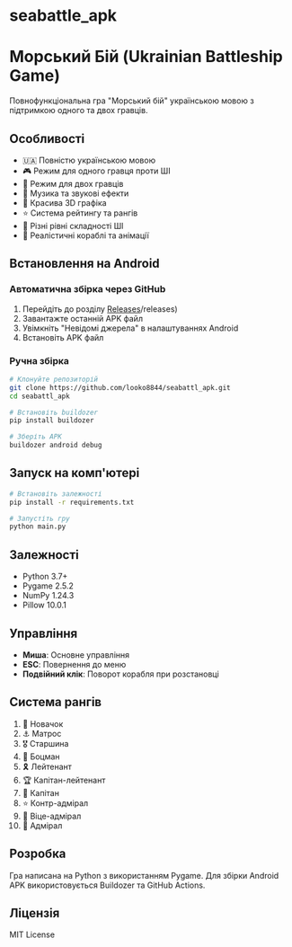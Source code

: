# seabattle_apk
# Морський Бій (Ukrainian Battleship Game)

Повнофункціональна гра "Морський бій" українською мовою з підтримкою одного та двох гравців.

## Особливості

- 🇺🇦 Повністю українською мовою
- 🎮 Режим для одного гравця проти ШІ
- 👥 Режим для двох гравців
- 🎵 Музика та звукові ефекти
- 🎨 Красива 3D графіка
- ⭐ Система рейтингу та рангів
- 🎯 Різні рівні складності ШІ
- 🚢 Реалістичні кораблі та анімації

## Встановлення на Android

### Автоматична збірка через GitHub

1. Перейдіть до розділу [Releases](https://github.com/looko8844/seabattl_apk)/releases)
2. Завантажте останній APK файл
3. Увімкніть "Невідомі джерела" в налаштуваннях Android
4. Встановіть APK файл

### Ручна збірка

```bash
# Клонуйте репозиторій
git clone https://github.com/looko8844/seabattl_apk.git
cd seabattl_apk

# Встановіть buildozer
pip install buildozer

# Зберіть APK
buildozer android debug
```

## Запуск на комп'ютері

```bash
# Встановіть залежності
pip install -r requirements.txt

# Запустіть гру
python main.py
```

## Залежності

- Python 3.7+
- Pygame 2.5.2
- NumPy 1.24.3
- Pillow 10.0.1

## Управління

- **Миша**: Основне управління
- **ESC**: Повернення до меню
- **Подвійний клік**: Поворот корабля при розстановці

## Система рангів

1. 🔰 Новачок
2. ⚓ Матрос
3. 🎖️ Старшина
4. 🏅 Боцман
5. 🎗️ Лейтенант
6. 🏆 Капітан-лейтенант
7. 👑 Капітан
8. ⭐ Контр-адмірал
9. 🌟 Віце-адмірал
10. 💎 Адмірал

## Розробка

Гра написана на Python з використанням Pygame. Для збірки Android APK використовується Buildozer та GitHub Actions.

## Ліцензія

MIT License
